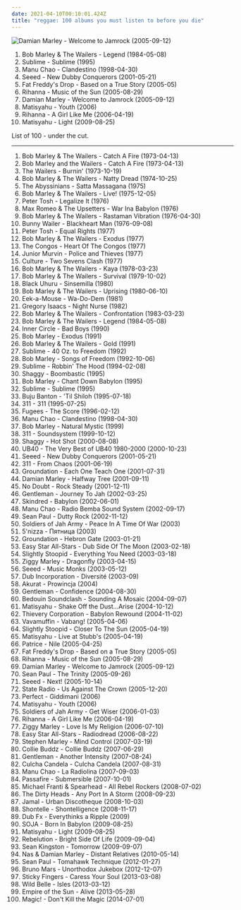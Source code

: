 ```yaml
---
date: 2021-04-10T00:10:01.424Z
title: "reggae: 100 albums you must listen to before you die"
---
```

![Damian Marley - Welcome to Jamrock (2005-09-12)](http://coverartarchive.org/release/9941d131-dcc3-4f92-b550-0074aabbb639/1313237551-500.jpg "Damian Marley - Welcome to Jamrock (2005-09-12)")
<ol class="albums">
<li data-cover="https://via.placeholder.com/450" data-tags="reggae" role="button">Bob Marley & The Wailers - Legend (1984-05-08)</li>
<li data-cover="https://img.discogs.com/Ufmdj-To-YcdwiTxBKk5MpsHWds=/fit-in/600x590/filters:strip_icc():format(jpeg):mode_rgb():quality(90)/discogs-images/R-644781-1556908119-5291.jpeg.jpg" data-tags="ska" role="button">Sublime - Sublime (1995)</li>
<li data-cover="http://coverartarchive.org/release/14dd5d50-34b9-4488-b87f-a79b5a6b52f5/6051149256-500.jpg" data-tags="latin, reggae" role="button">Manu Chao - Clandestino (1998-04-30)</li>
<li data-cover="http://coverartarchive.org/release/aa8f796b-28e8-4b46-92ab-ae4d74c6dfa0/11539914728-500.jpg" data-tags="reggae" role="button">Seeed - New Dubby Conquerors (2001-05-21)</li>
<li data-cover="http://coverartarchive.org/release/0b3d401e-aa43-3e84-9b9b-51e0b67bce8a/5921779355-500.jpg" data-tags="reggae, dub" role="button">Fat Freddy's Drop - Based on a True Story (2005-05)</li>
<li data-cover="http://coverartarchive.org/release/305cbd20-78ee-4e61-bfea-a99657790648/8884293748-500.jpg" data-tags="rnb, rihanna, reggae, dancehall" role="button">Rihanna - Music of the Sun (2005-08-29)</li>
<li data-cover="http://coverartarchive.org/release/9941d131-dcc3-4f92-b550-0074aabbb639/1313237551-500.jpg" data-tags="reggae" role="button">Damian Marley - Welcome to Jamrock (2005-09-12)</li>
<li data-cover="https://via.placeholder.com/450" data-tags="reggae" role="button">Matisyahu - Youth (2006)</li>
<li data-cover="http://coverartarchive.org/release/c3f71ac7-d8e1-4e21-8fd8-2fcfd82e1d0f/14539810071-500.jpg" data-tags="pop, rnb, rihanna" role="button">Rihanna - A Girl Like Me (2006-04-19)</li>
<li data-cover="http://coverartarchive.org/release/33620140-e22f-4fe7-8215-481b995c92da/5362543742-500.jpg" data-tags="reggae, matisyahu" role="button">Matisyahu - Light (2009-08-25)</li>
</ol>
List of 100 - under the cut.
<!-- more -->

_________________

<ol class="albums">
<li data-cover="http://coverartarchive.org/release/346d6784-4108-4ec2-a40b-3500c56d4f08/16612065220-500.jpg" data-tags="reggae" role="button">
Bob Marley & The Wailers - Catch A Fire (1973-04-13)
</li>
<li data-cover="https://via.placeholder.com/450" data-tags="reggae" role="button">
Bob Marley and the Wailers - Catch A Fire (1973-04-13)
</li>
<li data-cover="http://coverartarchive.org/release/9494ecbb-965e-3d14-b69a-ec5628f8f13f/1325508258-500.jpg" data-tags="reggae" role="button">
The Wailers - Burnin' (1973-10-19)
</li>
<li data-cover="http://coverartarchive.org/release/6e34dc9d-6ddd-45d2-8e06-e466db9f2b5c/1774890562-500.jpg" data-tags="reggae" role="button">
Bob Marley & The Wailers - Natty Dread (1974-10-25)
</li>
<li data-cover="http://coverartarchive.org/release/253141a6-5eef-4205-a8e9-2a7d1cfecafb/14856274413-500.jpg" data-tags="reggae, roots reggae" role="button">
The Abyssinians - Satta Massagana (1975)
</li>
<li data-cover="http://coverartarchive.org/release/0fa2416d-3813-4639-90d4-c308779b3802/5478169435-500.jpg" data-tags="reggae" role="button">
Bob Marley & The Wailers - Live! (1975-12-05)
</li>
<li data-cover="https://via.placeholder.com/450" data-tags="reggae" role="button">
Peter Tosh - Legalize It (1976)
</li>
<li data-cover="https://img.discogs.com/__0aUi3zxVZV17xa9s1DusPZbDQ=/fit-in/507x480/filters:strip_icc():format(jpeg):mode_rgb():quality(90)/discogs-images/R-163696-1306322423.jpeg.jpg" data-tags="reggae" role="button">
Max Romeo & The Upsetters - War Ina Babylon (1976)
</li>
<li data-cover="http://coverartarchive.org/release/265eee3a-4911-4b31-9c4d-1c02e5506412/27192834336-500.jpg" data-tags="reggae" role="button">
Bob Marley & The Wailers - Rastaman Vibration (1976-04-30)
</li>
<li data-cover="https://img.discogs.com/4i65CRT_E8YzxbuLI_AS-Zg1mzs=/fit-in/600x597/filters:strip_icc():format(jpeg):mode_rgb():quality(90)/discogs-images/R-2526827-1336198334.jpeg.jpg" data-tags="reggae" role="button">
Bunny Wailer - Blackheart Man (1976-09-08)
</li>
<li data-cover="https://via.placeholder.com/450" data-tags="reggae" role="button">
Peter Tosh - Equal Rights (1977)
</li>
<li data-cover="https://via.placeholder.com/450" data-tags="reggae" role="button">
Bob Marley & The Wailers - Exodus (1977)
</li>
<li data-cover="http://coverartarchive.org/release/24cc86e2-343b-4555-bfa1-76b515c20531/16135860847-500.jpg" data-tags="reggae" role="button">
The Congos - Heart Of The Congos (1977)
</li>
<li data-cover="http://coverartarchive.org/release/ac29f926-d13a-4953-a19f-8e82b4692a72/15830333372-500.jpg" data-tags="reggae" role="button">
Junior Murvin - Police and Thieves (1977)
</li>
<li data-cover="https://img.discogs.com/M4Jaf2rjoXt9OFZNOLGDixTK7uA=/fit-in/336x342/filters:strip_icc():format(jpeg):mode_rgb():quality(90)/discogs-images/R-2291030-1345170775-4916.jpeg.jpg" data-tags="reggae" role="button">
Culture - Two Sevens Clash (1977)
</li>
<li data-cover="http://coverartarchive.org/release/3ed43286-195b-4e8c-a90d-add220e8c966/3336058240-500.jpg" data-tags="reggae" role="button">
Bob Marley & The Wailers - Kaya (1978-03-23)
</li>
<li data-cover="http://coverartarchive.org/release/8615d2a7-45e6-4a3c-9520-58f6ffd4054b/2012570147-500.jpg" data-tags="reggae" role="button">
Bob Marley & The Wailers - Survival (1979-10-02)
</li>
<li data-cover="https://img.discogs.com/bfmuDOi-MheZ4zJ1gnJEmsVnDYQ=/fit-in/600x587/filters:strip_icc():format(jpeg):mode_rgb():quality(90)/discogs-images/R-882360-1377803841-7476.jpeg.jpg" data-tags="reggae" role="button">
Black Uhuru - Sinsemilla (1980)
</li>
<li data-cover="http://coverartarchive.org/release/5930d9d3-a056-44eb-b90c-83692b58dbad/16612832348-500.jpg" data-tags="reggae" role="button">
Bob Marley & The Wailers - Uprising (1980-06-10)
</li>
<li data-cover="http://coverartarchive.org/release/743d2865-bf5f-45bb-a190-a3e2db9eca42/11950132586-500.jpg" data-tags="reggae" role="button">
Eek-a-Mouse - Wa-Do-Dem (1981)
</li>
<li data-cover="https://img.discogs.com/CMMqYfn7DjqlcfBcSEDR-GmDKhA=/fit-in/300x300/filters:strip_icc():format(jpeg):mode_rgb():quality(90)/discogs-images/R-681174-1147040773.jpeg.jpg" data-tags="reggae" role="button">
Gregory Isaacs - Night Nurse (1982)
</li>
<li data-cover="http://coverartarchive.org/release/9f3c7fc2-36ef-46c9-b589-66c60df37857/12001414579-500.jpg" data-tags="reggae, roots reggae" role="button">
Bob Marley & The Wailers - Confrontation (1983-03-23)
</li>
<li data-cover="https://via.placeholder.com/450" data-tags="reggae" role="button">
Bob Marley & The Wailers - Legend (1984-05-08)
</li>
<li data-cover="https://img.discogs.com/cfc9e7fd50d7c9c08931869b95f6849a01d0635d/images/spacer.gif" data-tags="reggae" role="button">
Inner Circle - Bad Boys (1990)
</li>
<li data-cover="http://coverartarchive.org/release/cc441399-33e2-4f72-bf78-fd5e74664eb8/10816564440-500.jpg" data-tags="reggae" role="button">
Bob Marley - Exodus (1991)
</li>
<li data-cover="http://coverartarchive.org/release/f6a6d520-d743-4c71-bff3-299da409f34d/4895309608-500.jpg" data-tags="classic rock, reggae, ska, roots, roots reggae, lion" role="button">
Bob Marley & The Wailers - Gold (1991)
</li>
<li data-cover="https://img.discogs.com/W3eZVU8t-xs-vnAnxPNb66ZCsxE=/fit-in/439x423/filters:strip_icc():format(jpeg):mode_rgb():quality(90)/discogs-images/R-586476-1287610524.gif.jpg" data-tags="ska, rock" role="button">
Sublime - 40 Oz. to Freedom (1992)
</li>
<li data-cover="https://via.placeholder.com/450" data-tags="reggae" role="button">
Bob Marley - Songs of Freedom (1992-10-06)
</li>
<li data-cover="http://coverartarchive.org/release/8ad64552-1b61-4a7d-97cf-c8ec1cf46530/5216864402-500.jpg" data-tags="reggae, punk, dub" role="button">
Sublime - Robbin' The Hood (1994-02-08)
</li>
<li data-cover="http://coverartarchive.org/release/4613c1ad-f235-4306-a48b-78f28f24fd81/25846790445-500.jpg" data-tags="reggae" role="button">
Shaggy - Boombastic (1995)
</li>
<li data-cover="http://coverartarchive.org/release/081410c0-39f9-4c47-bd43-046483200a08/15276429272-500.jpg" data-tags="reggae" role="button">
Bob Marley - Chant Down Babylon (1995)
</li>
<li data-cover="https://img.discogs.com/Ufmdj-To-YcdwiTxBKk5MpsHWds=/fit-in/600x590/filters:strip_icc():format(jpeg):mode_rgb():quality(90)/discogs-images/R-644781-1556908119-5291.jpeg.jpg" data-tags="ska" role="button">
Sublime - Sublime (1995)
</li>
<li data-cover="http://coverartarchive.org/release/a9cf01b2-6efe-4353-a47f-7d372c7aa6ce/17871090842-500.jpg" data-tags="reggae" role="button">
Buju Banton - 'Til Shiloh (1995-07-18)
</li>
<li data-cover="http://coverartarchive.org/release/28e7a3e1-b4ba-4f58-a9e5-fa6d5936d5bc/2038812187-500.jpg" data-tags="alternative rock, rock" role="button">
311 - 311 (1995-07-25)
</li>
<li data-cover="http://coverartarchive.org/release/a8ac0c88-6980-411d-8c88-3eed140f71ed/7644775051-500.jpg" data-tags="hip-hop" role="button">
Fugees - The Score (1996-02-12)
</li>
<li data-cover="http://coverartarchive.org/release/14dd5d50-34b9-4488-b87f-a79b5a6b52f5/6051149256-500.jpg" data-tags="latin, reggae" role="button">
Manu Chao - Clandestino (1998-04-30)
</li>
<li data-cover="https://via.placeholder.com/450" data-tags="reggae" role="button">
Bob Marley - Natural Mystic (1999)
</li>
<li data-cover="https://img.discogs.com/BOVm2LL9AWwaxhS-ebRuyVisVcY=/fit-in/500x498/filters:strip_icc():format(jpeg):mode_rgb():quality(90)/discogs-images/R-602393-1137205374.jpeg.jpg" data-tags="reggae, alternative rock" role="button">
311 - Soundsystem (1999-10-12)
</li>
<li data-cover="http://coverartarchive.org/release/89d58ec8-ece2-36ce-95de-b3216f096438/5134560010-500.jpg" data-tags="reggae, dancehall" role="button">
Shaggy - Hot Shot (2000-08-08)
</li>
<li data-cover="http://coverartarchive.org/release/86b1f03a-52fe-3846-b0e4-7109ec1bc9fd/7455522854-500.jpg" data-tags="reggae" role="button">
UB40 - The Very Best of UB40 1980-2000 (2000-10-23)
</li>
<li data-cover="http://coverartarchive.org/release/aa8f796b-28e8-4b46-92ab-ae4d74c6dfa0/11539914728-500.jpg" data-tags="reggae" role="button">
Seeed - New Dubby Conquerors (2001-05-21)
</li>
<li data-cover="http://coverartarchive.org/release/42680bd0-54d5-4f68-9b4a-187861ff634f/15999540484-500.jpg" data-tags="reggae, alternative rock, rock" role="button">
311 - From Chaos (2001-06-19)
</li>
<li data-cover="https://via.placeholder.com/450" data-tags="reggae, roots reggae" role="button">
Groundation - Each One Teach One (2001-07-31)
</li>
<li data-cover="http://coverartarchive.org/release/abdca650-0707-494b-88c2-567e7eae354e/8093633767-500.jpg" data-tags="reggae" role="button">
Damian Marley - Halfway Tree (2001-09-11)
</li>
<li data-cover="http://coverartarchive.org/release/0de8efff-e99a-410e-9062-71fd6a63c3f1/8569046324-500.jpg" data-tags="rock, pop, ska" role="button">
No Doubt - Rock Steady (2001-12-11)
</li>
<li data-cover="http://coverartarchive.org/release/ba1a1b38-6c46-4126-9c7a-fe734f562a25/3330491024-500.jpg" data-tags="reggae" role="button">
Gentleman - Journey To Jah (2002-03-25)
</li>
<li data-cover="http://coverartarchive.org/release/714d1b4a-6739-4f38-a8c4-197379780bbd/28115360386-500.jpg" data-tags="metal, reggae metal" role="button">
Skindred - Babylon (2002-06-01)
</li>
<li data-cover="http://coverartarchive.org/release/0eb8896a-8c3e-418d-ac86-159e41757599/4799862055-500.jpg" data-tags="reggae" role="button">
Manu Chao - Radio Bemba Sound System (2002-09-17)
</li>
<li data-cover="http://coverartarchive.org/release/8c10b3ec-a0ff-4819-a6e9-9287c48e5a85/15542855333-500.jpg" data-tags="dancehall" role="button">
Sean Paul - Dutty Rock (2002-11-12)
</li>
<li data-cover="http://coverartarchive.org/release/4d8267e8-538e-45ce-9869-ab3141de7d9a/2002597102-500.jpg" data-tags="reggae" role="button">
Soldiers of Jah Army - Peace In A Time Of War (2003)
</li>
<li data-cover="http://coverartarchive.org/release/7017554d-4cd6-465d-b28b-095e8ba49015/5961350059-500.jpg" data-tags="reggae" role="button">
5'nizza - Пятница (2003)
</li>
<li data-cover="http://coverartarchive.org/release/0feac73a-6fb2-43b4-b4d0-0de742c16bfd/28260652291-500.jpg" data-tags="reggae" role="button">
Groundation - Hebron Gate (2003-01-21)
</li>
<li data-cover="http://coverartarchive.org/release/5c285b48-a2ee-4328-9398-d7b971272c05/5795022837-500.jpg" data-tags="dub, reggae" role="button">
Easy Star All-Stars - Dub Side Of The Moon (2003-02-18)
</li>
<li data-cover="https://img.discogs.com/KgBjHyjGEwqcvfrXOmPth4FEFFQ=/fit-in/600x601/filters:strip_icc():format(jpeg):mode_rgb():quality(90)/discogs-images/R-3576516-1336355004.jpeg.jpg" data-tags="reggae, ska, summer" role="button">
Slightly Stoopid - Everything You Need (2003-03-18)
</li>
<li data-cover="http://coverartarchive.org/release/470a6f6b-d9ef-4d0f-9908-3448b1ae5c3a/3727458951-500.jpg" data-tags="reggae" role="button">
Ziggy Marley - Dragonfly (2003-04-15)
</li>
<li data-cover="https://via.placeholder.com/450" data-tags="reggae" role="button">
Seeed - Music Monks (2003-05-12)
</li>
<li data-cover="http://coverartarchive.org/release/c272f6bd-6689-4e63-86d5-c37d8fc878d2/1769935932-500.jpg" data-tags="reggae" role="button">
Dub Incorporation - Diversité (2003-09)
</li>
<li data-cover="https://img.discogs.com/MSdFRkrA_XBkw_dEiS5f9MTrT4k=/fit-in/200x199/filters:strip_icc():format(jpeg):mode_rgb():quality(90)/discogs-images/R-1546079-1301302877.jpeg.jpg" data-tags="alternative, reggae, ska" role="button">
Akurat - Prowincja (2004)
</li>
<li data-cover="http://coverartarchive.org/release/b2d92f8d-589a-47fb-94a3-dbb93cd36807/14053265245-500.jpg" data-tags="reggae" role="button">
Gentleman - Confidence (2004-08-30)
</li>
<li data-cover="https://via.placeholder.com/450" data-tags="dub, reggae" role="button">
Bedouin Soundclash - Sounding A Mosaic (2004-09-07)
</li>
<li data-cover="http://coverartarchive.org/release/60731abb-c538-4230-9e72-a163c54a2342/26539903283-500.jpg" data-tags="reggae" role="button">
Matisyahu - Shake Off the Dust...Arise (2004-10-12)
</li>
<li data-cover="http://coverartarchive.org/release/a2219b6c-5c32-31ef-a8db-20805aa86310/3526715644-500.jpg" data-tags="electronica, trip-hop, chill, chillout, reggae" role="button">
Thievery Corporation - Babylon Rewound (2004-11-02)
</li>
<li data-cover="http://coverartarchive.org/release/bdfe45eb-0b2d-4c96-bfc9-9b5c8b479b9a/5876442790-500.jpg" data-tags="reggae" role="button">
Vavamuffin - Vabang! (2005-04-06)
</li>
<li data-cover="https://via.placeholder.com/450" data-tags="reggae" role="button">
Slightly Stoopid - Closer To The Sun (2005-04-19)
</li>
<li data-cover="http://coverartarchive.org/release/87f822d6-602c-3e33-9e62-024eacfcf60c/28709837363-500.jpg" data-tags="reggae, matisyahu" role="button">
Matisyahu - Live at Stubb's (2005-04-19)
</li>
<li data-cover="https://via.placeholder.com/450" data-tags="reggae" role="button">
Patrice - Nile (2005-04-25)
</li>
<li data-cover="http://coverartarchive.org/release/0b3d401e-aa43-3e84-9b9b-51e0b67bce8a/5921779355-500.jpg" data-tags="reggae, dub" role="button">
Fat Freddy's Drop - Based on a True Story (2005-05)
</li>
<li data-cover="http://coverartarchive.org/release/305cbd20-78ee-4e61-bfea-a99657790648/8884293748-500.jpg" data-tags="rnb, rihanna, reggae, dancehall" role="button">
Rihanna - Music of the Sun (2005-08-29)
</li>
<li data-cover="http://coverartarchive.org/release/9941d131-dcc3-4f92-b550-0074aabbb639/1313237551-500.jpg" data-tags="reggae" role="button">
Damian Marley - Welcome to Jamrock (2005-09-12)
</li>
<li data-cover="http://coverartarchive.org/release/635c9c26-e418-3e1e-b6ff-247fa6e631ba/1337019624-500.jpg" data-tags="reggae, dancehall" role="button">
Sean Paul - The Trinity (2005-09-26)
</li>
<li data-cover="https://img.discogs.com/GUq_JB_l0I6gNuYQSQcD1jqJhAU=/fit-in/600x605/filters:strip_icc():format(jpeg):mode_rgb():quality(90)/discogs-images/R-1910644-1502355394-1079.jpeg.jpg" data-tags="reggae, dancehall" role="button">
Seeed - Next! (2005-10-14)
</li>
<li data-cover="http://coverartarchive.org/release/c2b401b0-17d6-4c99-b682-a44228ed8ee0/15278504062-500.jpg" data-tags="reggae" role="button">
State Radio - Us Against The Crown (2005-12-20)
</li>
<li data-cover="https://via.placeholder.com/450" data-tags="reggae" role="button">
Perfect - Giddimani (2006)
</li>
<li data-cover="https://via.placeholder.com/450" data-tags="reggae" role="button">
Matisyahu - Youth (2006)
</li>
<li data-cover="http://coverartarchive.org/release/088f9e29-f5d3-43b6-a84d-d856e8e3b0f7/1238523640-500.jpg" data-tags="reggae, modern reggae" role="button">
Soldiers of Jah Army - Get Wiser (2006-01-03)
</li>
<li data-cover="http://coverartarchive.org/release/c3f71ac7-d8e1-4e21-8fd8-2fcfd82e1d0f/14539810071-500.jpg" data-tags="pop, rnb, rihanna" role="button">
Rihanna - A Girl Like Me (2006-04-19)
</li>
<li data-cover="https://via.placeholder.com/450" data-tags="reggae" role="button">
Ziggy Marley - Love Is My Religion (2006-07-10)
</li>
<li data-cover="http://coverartarchive.org/release/c13c0bb8-8e6b-4163-a053-5ad21f6fec2b/22100874189-500.jpg" data-tags="reggae" role="button">
Easy Star All-Stars - Radiodread (2006-08-22)
</li>
<li data-cover="http://coverartarchive.org/release/e0628139-bdef-4cb1-aaa1-5ecf073ffcb4/15635147931-500.jpg" data-tags="reggae" role="button">
Stephen Marley - Mind Control (2007-03-19)
</li>
<li data-cover="http://coverartarchive.org/release/1ef12e2b-5c2b-4312-a510-7f3f886c6562/26476184196-500.jpg" data-tags="reggae" role="button">
Collie Buddz - Collie Buddz (2007-06-29)
</li>
<li data-cover="http://coverartarchive.org/release/0a7a16b9-704e-3dea-9d92-fc79ccb81512/15248891704-500.jpg" data-tags="reggae" role="button">
Gentleman - Another Intensity (2007-08-24)
</li>
<li data-cover="http://coverartarchive.org/release/c09740e6-06a3-47d5-bc92-ff548e87b955/3602793651-500.jpg" data-tags="deutsch, reggae" role="button">
Culcha Candela - Culcha Candela (2007-08-31)
</li>
<li data-cover="https://img.discogs.com/pb51h1WEIxxEdn8r9qgii2P-SbM=/fit-in/600x529/filters:strip_icc():format(jpeg):mode_rgb():quality(90)/discogs-images/R-1050300-1365315769-2069.jpeg.jpg" data-tags="latin" role="button">
Manu Chao - La Radiolina (2007-09-03)
</li>
<li data-cover="https://via.placeholder.com/450" data-tags="reggae, roots reggae, swedish reggae" role="button">
Passafire - Submersible (2007-10-01)
</li>
<li data-cover="http://coverartarchive.org/release/7aa8f878-1ca8-4550-b273-042a397c69a2/24391938485-500.jpg" data-tags="reggae, rock" role="button">
Michael Franti & Spearhead - All Rebel Rockers (2008-07-02)
</li>
<li data-cover="http://coverartarchive.org/release/9d68e86c-ca8e-403b-a208-5f440fcc6aa5/8684760406-500.jpg" data-tags="reggae, 00s, rap rock, opelmelange" role="button">
The Dirty Heads - Any Port In A Storm (2008-09-23)
</li>
<li data-cover="http://coverartarchive.org/release/7b71290e-af6f-4906-9368-c03f1360a1b4/4136795948-500.jpg" data-tags="reggae, polish" role="button">
Jamal - Urban Discotheque (2008-10-03)
</li>
<li data-cover="http://coverartarchive.org/release/41766637-4e52-4831-be2d-8361c745963f/15054862419-500.jpg" data-tags="reggae, rnb" role="button">
Shontelle - Shontelligence (2008-11-17)
</li>
<li data-cover="http://coverartarchive.org/release/744ae359-3156-4b4a-b0ac-38c3e160b64c/1242688139-500.jpg" data-tags="beatbox, reggae, dub, dubstep" role="button">
Dub Fx - Everythinks a Ripple (2009)
</li>
<li data-cover="https://img.discogs.com/7eqUgWnHqVgWeWO9cepdlyAgXdE=/fit-in/565x565/filters:strip_icc():format(jpeg):mode_rgb():quality(90)/discogs-images/R-413257-1419282639-3801.jpeg.jpg" data-tags="reggae, soja" role="button">
SOJA - Born In Babylon (2009-08-25)
</li>
<li data-cover="http://coverartarchive.org/release/33620140-e22f-4fe7-8215-481b995c92da/5362543742-500.jpg" data-tags="reggae, matisyahu" role="button">
Matisyahu - Light (2009-08-25)
</li>
<li data-cover="https://img.discogs.com/Ine1l8ofiCWrwMeOgpFSVXheyys=/fit-in/595x592/filters:strip_icc():format(jpeg):mode_rgb():quality(90)/discogs-images/R-2914517-1307048549.jpeg.jpg" data-tags="chill, reggae, summer" role="button">
Rebelution - Bright Side Of Life (2009-09-04)
</li>
<li data-cover="https://img.discogs.com/o8A0rfW_oUdwmIi36ut6xctSpg0=/fit-in/400x400/filters:strip_icc():format(jpeg):mode_rgb():quality(90)/discogs-images/R-2040927-1260293089.jpeg.jpg" data-tags="reggae, rnb" role="button">
Sean Kingston - Tomorrow (2009-09-07)
</li>
<li data-cover="http://coverartarchive.org/release/afb1c604-79da-4470-90b1-940cc2caeee3/15634565229-500.jpg" data-tags="reggae" role="button">
Nas & Damian Marley - Distant Relatives (2010-05-14)
</li>
<li data-cover="http://coverartarchive.org/release/60be6325-85c2-4523-bd0d-5f6b5d05098b/1369426454-500.jpg" data-tags="hip hop, pop, reggae, r&b, sean paul" role="button">
Sean Paul - Tomahawk Technique (2012-01-27)
</li>
<li data-cover="http://coverartarchive.org/release/3cd7117c-b98c-4b3b-80fd-ffb978ed64d3/11541481170-500.jpg" data-tags="pop, r&b" role="button">
Bruno Mars - Unorthodox Jukebox (2012-12-07)
</li>
<li data-cover="http://coverartarchive.org/release/b7f9f07b-56eb-4782-9e91-840566df6c7b/6178146183-500.jpg" data-tags="indie, alternative, reggae" role="button">
Sticky Fingers - Caress Your Soul (2013-03-08)
</li>
<li data-cover="http://coverartarchive.org/release/7394d4d8-f3b7-4f59-a4bf-14b2ce5a85ff/6562106807-500.jpg" data-tags="indie, reggae, female vocalists" role="button">
Wild Belle - Isles (2013-03-12)
</li>
<li data-cover="http://coverartarchive.org/release/dbfa5713-c9ce-4077-b826-a1c913b0ca04/12750739359-500.jpg" data-tags="electronic" role="button">
Empire of the Sun - Alive (2013-05-28)
</li>
<li data-cover="http://coverartarchive.org/release/d33ebeca-a13c-4974-bcad-85c7211b5455/7515734901-500.jpg" data-tags="pop, reggae, 10s, reggae fusion, albumsiown, reggae beat, nasri, alex tanas, ben spivak, mark pellizzer" role="button">
Magic! - Don't Kill the Magic (2014-07-01)
</li>
</ol>